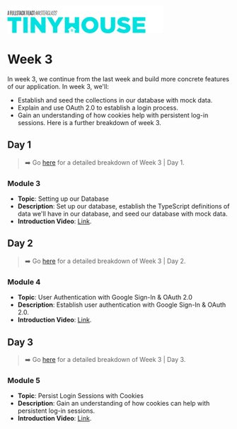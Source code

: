 <img src="../images/tinyhouse-logo.png" width="70%"/>

# Week 3

In week 3, we continue from the last week and build more concrete features of our application. In week 3, we'll:

- Establish and seed the collections in our database with mock data.
- Explain and use OAuth 2.0 to establish a login process.
- Gain an understanding of how cookies help with persistent log-in sessions.
  Here is a further breakdown of week 3.

## Day 1

> ➡️ Go [here](https://example.com) for a detailed breakdown of Week 3 | Day 1.

### Module 3

- **Topic**: Setting up our Database
- **Description**: Set up our database, establish the TypeScript definitions of data we'll have in our database, and seed our database with mock data.
- **Introduction Video**: [Link](https://www.newline.co/courses/tinyhouse-react-masterclass-part-2/module-3-introduction).

## Day 2

> ➡️ Go [here](https://example.com) for a detailed breakdown of Week 3 | Day 2.

### Module 4

- **Topic**: User Authentication with Google Sign-In & OAuth 2.0
- **Description**: Establish user authentication with Google Sign-In & OAuth 2.0.
- **Introduction Video**: [Link](https://www.newline.co/courses/tinyhouse-react-masterclass-part-2/module-4-introduction).

## Day 3

> ➡️ Go [here](https://example.com) for a detailed breakdown of Week 3 | Day 3.

### Module 5

- **Topic**: Persist Login Sessions with Cookies
- **Description**: Gain an understanding of how cookies can help with persistent log-in sessions.
- **Introduction Video**: [Link](https://www.newline.co/courses/tinyhouse-react-masterclass-part-2/module-5-introduction).
